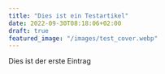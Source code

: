 ```yaml
---
title: "Dies ist ein Testartikel"
date: 2022-09-30T08:18:06+02:00
draft: true
featured_image: "/images/test_cover.webp"
---
```


Dies ist der erste Eintrag
